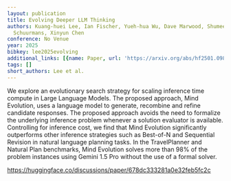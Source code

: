 ```yaml
---
layout: publication
title: Evolving Deeper LLM Thinking
authors: Kuang-huei Lee, Ian Fischer, Yueh-hua Wu, Dave Marwood, Shumeet Baluja, Dale
  Schuurmans, Xinyun Chen
conference: No Venue
year: 2025
bibkey: lee2025evolving
additional_links: [{name: Paper, url: 'https://arxiv.org/abs/hf2501.09891'}]
tags: []
short_authors: Lee et al.
---
```

We explore an evolutionary search strategy for scaling inference time compute in Large Language Models. The proposed approach, Mind Evolution, uses a language model to generate, recombine and refine candidate responses. The proposed approach avoids the need to formalize the underlying inference problem whenever a solution evaluator is available. Controlling for inference cost, we find that Mind Evolution significantly outperforms other inference strategies such as Best-of-N and Sequential Revision in natural language planning tasks. In the TravelPlanner and Natural Plan benchmarks, Mind Evolution solves more than 98% of the problem instances using Gemini 1.5 Pro without the use of a formal solver.

https://huggingface.co/discussions/paper/678dc333281a0e32feb5fc2c